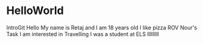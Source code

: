 # HelloWorld
IntroGit
Hello My name is Retaj and I am 18 years old
I like pizza
ROV
Nour's Task
I am interested in Travelling
I was a student at ELS
lllllllll
